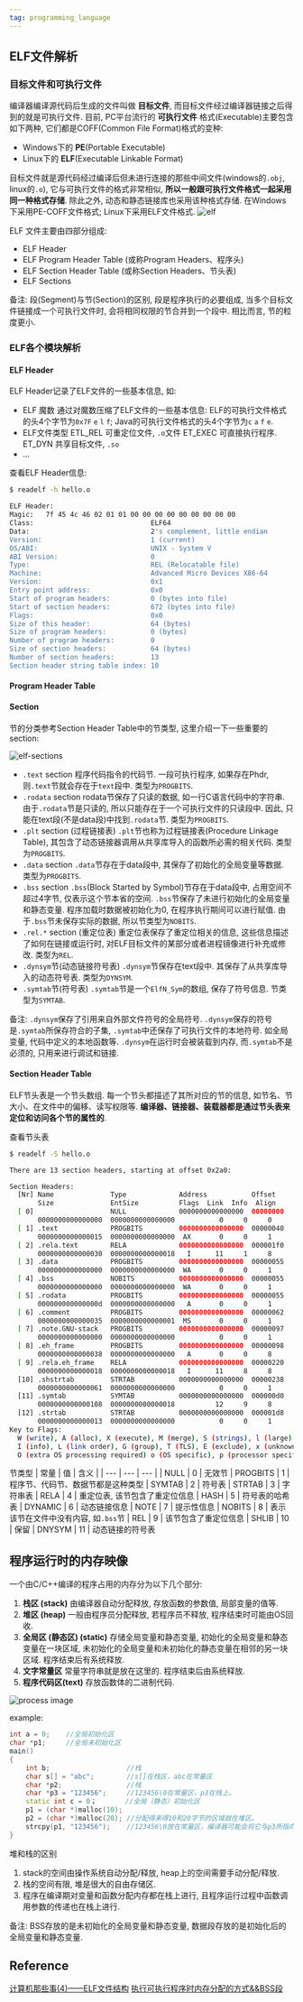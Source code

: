 ```yaml
---
tag: programming_language
---
```

## ELF文件解析
### 目标文件和可执行文件
编译器编译源代码后生成的文件叫做 __目标文件__, 而目标文件经过编译器链接之后得到的就是可执行文件.
目前, PC平台流行的 __可执行文件__ 格式(Executable)主要包含如下两种, 它们都是COFF(Common File Format)格式的变种:
* Windows下的 __PE__(Portable Executable)
* Linux下的 __ELF__(Executable Linkable Format)

目标文件就是源代码经过编译后但未进行连接的那些中间文件(windows的`.obj`, linux的`.o`), 它与可执行文件的格式非常相似, __所以一般跟可执行文件格式一起采用同一种格式存储__. 除此之外, 动态和静态链接库也采用该种格式存储. 在Windows下采用PE-COFF文件格式; Linux下采用ELF文件格式.
![elf](elf-file-format.png)

ELF 文件主要由四部分组成:
* ELF Header
* ELF Program Header Table (或称Program Headers、程序头)
* ELF Section Header Table (或称Section Headers、节头表)
* ELF Sections

备注: 段(Segment)与节(Section)的区别, 段是程序执行的必要组成, 当多个目标文件链接成一个可执行文件时, 会将相同权限的节合并到一个段中. 相比而言, 节的粒度更小.

### ELF各个模块解析
#### ELF Header
ELF Header记录了ELF文件的一些基本信息, 如:
* ELF 魔数
    通过对魔数压缩了ELF文件的一些基本信息: ELF的可执行文件格式的头4个字节为`0x7F` `e`  `l` `f`; Java的可执行文件格式的头4个字节为`c` `a` `f` `e`.
* ELF文件类型
    ETL_REL 可重定位文件, `.o`文件
    ET_EXEC 可直接执行程序.
    ET_DYN 共享目标文件, `.so`
* ...

查看ELF Header信息:
```bash
$ readelf -h hello.o

ELF Header:
Magic:   7f 45 4c 46 02 01 01 00 00 00 00 00 00 00 00 00
Class:                             ELF64
Data:                              2's complement, little endian
Version:                           1 (current)
OS/ABI:                            UNIX - System V
ABI Version:                       0
Type:                              REL (Relocatable file)
Machine:                           Advanced Micro Devices X86-64
Version:                           0x1
Entry point address:               0x0
Start of program headers:          0 (bytes into file)
Start of section headers:          672 (bytes into file)
Flags:                             0x0
Size of this header:               64 (bytes)
Size of program headers:           0 (bytes)
Number of program headers:         0
Size of section headers:           64 (bytes)
Number of section headers:         13
Section header string table index: 10
```
#### Program Header Table

#### Section
节的分类参考Section Header Table中的节类型, 这里介绍一下一些重要的section:

![elf-sections](elf-sections.png)

* `.text` section
    程序代码指令的代码节. 一段可执行程序, 如果存在Phdr, 则`.text`节就会存在于`text`段中. 类型为`PROGBITS`.
* `.rodata` section
    rodata节保存了只读的数据, 如一行C语言代码中的字符串. 由于`.rodata`节是只读的, 所以只能存在于一个可执行文件的只读段中. 因此, 只能在text段(不是data段)中找到`.rodata`节. 类型为`PROGBITS`.
* `.plt` section (过程链接表)
    `.plt`节也称为过程链接表(Procedure Linkage Table), 其包含了动态链接器调用从共享库导入的函数所必需的相关代码. 类型为`PROGBITS`.
* `.data` section
    `.data`节存在于data段中, 其保存了初始化的全局变量等数据. 类型为`PROGBITS`.
* `.bss` section
    `.bss`(Block Started by Symbol)节存在于data段中, 占用空间不超过4字节, 仅表示这个节本省的空间. `.bss`节保存了未进行初始化的全局变量和静态变量. 程序加载时数据被初始化为0, 在程序执行期间可以进行赋值. 由于`.bss`节未保存实际的数据, 所以节类型为`NOBITS`.
* `.rel.*` section (重定位表)
    重定位表保存了重定位相关的信息, 这些信息描述了如何在链接或运行时, 对ELF目标文件的某部分或者进程镜像进行补充或修改. 类型为`REL`.
* `.dynsym`节(动态链接符号表)
    `.dynsym`节保存在text段中. 其保存了从共享库导入的动态符号表. 类型为`DYNSYM`.
* `.symtab`节(符号表)
    `.symtab`节是一个`ElfN_Sym`的数组, 保存了符号信息. 节类型为`SYMTAB`.


备注: `.dynsym`保存了引用来自外部文件符号的全局符号. `.dynsym`保存的符号是`.symtab`所保存符合的子集, `.symtab`中还保存了可执行文件的本地符号. 如全局变量, 代码中定义的本地函数等. `.dynsym`在运行时会被装载到内存, 而`.symtab`不是必须的, 只用来进行调试和链接.

#### Section Header Table
ELF节头表是一个节头数组. 每一个节头都描述了其所对应的节的信息, 如节名、节大小、在文件中的偏移、读写权限等. __编译器、链接器、装载器都是通过节头表来定位和访问各个节的属性的__.

查看节头表
```bash
$ readelf -S hello.o

There are 13 section headers, starting at offset 0x2a0:

Section Headers:
  [Nr] Name              Type             Address           Offset
       Size              EntSize          Flags  Link  Info  Align
  [ 0]                   NULL             0000000000000000  00000000
       0000000000000000  0000000000000000           0     0     0
  [ 1] .text             PROGBITS         0000000000000000  00000040
       0000000000000015  0000000000000000  AX       0     0     1
  [ 2] .rela.text        RELA             0000000000000000  000001f0
       0000000000000030  0000000000000018   I      11     1     8
  [ 3] .data             PROGBITS         0000000000000000  00000055
       0000000000000000  0000000000000000  WA       0     0     1
  [ 4] .bss              NOBITS           0000000000000000  00000055
       0000000000000000  0000000000000000  WA       0     0     1
  [ 5] .rodata           PROGBITS         0000000000000000  00000055
       000000000000000d  0000000000000000   A       0     0     1
  [ 6] .comment          PROGBITS         0000000000000000  00000062
       0000000000000035  0000000000000001  MS       0     0     1
  [ 7] .note.GNU-stack   PROGBITS         0000000000000000  00000097
       0000000000000000  0000000000000000           0     0     1
  [ 8] .eh_frame         PROGBITS         0000000000000000  00000098
       0000000000000038  0000000000000000   A       0     0     8
  [ 9] .rela.eh_frame    RELA             0000000000000000  00000220
       0000000000000018  0000000000000018   I      11     8     8
  [10] .shstrtab         STRTAB           0000000000000000  00000238
       0000000000000061  0000000000000000           0     0     1
  [11] .symtab           SYMTAB           0000000000000000  000000d0
       0000000000000108  0000000000000018          12     9     8
  [12] .strtab           STRTAB           0000000000000000  000001d8
       0000000000000013  0000000000000000           0     0     1
Key to Flags:
  W (write), A (alloc), X (execute), M (merge), S (strings), l (large)
  I (info), L (link order), G (group), T (TLS), E (exclude), x (unknown)
  O (extra OS processing required) o (OS specific), p (processor specific)
```

节类型
| 常量 | 值 | 含义 |
| --- | --- | --- |
| NULL      | 0  |  无效节
| PROGBITS  | 1  |  程序节、代码节、数据节都是这种类型
| SYMTAB    | 2  |  符号表
| STRTAB    | 3  |  字符串表
| RELA      | 4  |  重定位表, 该节包含了重定位信息
| HASH      | 5  |  符号表的哈希表
| DYNAMIC   | 6  |  动态链接信息
| NOTE      | 7  |  提示性信息
| NOBITS    | 8  |  表示该节在文件中没有内容, 如`.bss`节
| REL       | 9  |  该节包含了重定位信息
| SHLIB     | 10 |  保留
| DNYSYM    | 11 |  动态链接的符号表

## 程序运行时的内存映像
一个由C/C++编译的程序占用的内存分为以下几个部分:
1. __栈区 (stack)__ 由编译器自动分配释放, 存放函数的参数值, 局部变量的值等.
2. __堆区 (heap)__ 一般由程序员分配释放, 若程序员不释放, 程序结束时可能由OS回收.
3. __全局区 (静态区) (static)__ 存储全局变量和静态变量, 初始化的全局变量和静态变量在一块区域, 未初始化的全局变量和未初始化的静态变量在相邻的另一块区域. 程序结束后有系统释放.
4. __文字常量区__ 常量字符串就是放在这里的. 程序结束后由系统释放.
5. __程序代码区(text)__ 存放函数体的二进制代码.

![process image](process_image.png)

example:
```c++
int a = 0;    //全局初始化区 
char *p1;     //全局未初始化区 
main() 
{ 
    int b;                   //栈 
    char s[] = "abc";        //s[]在栈区，abc在常量区 
    char *p2;                //栈 
    char *p3 = "123456";     //123456\0在常量区，p3在栈上。 
    static int c = 0；       //全局（静态）初始化区 
    p1 = (char *)malloc(10); 
    p2 = (char *)malloc(20); //分配得来得10和20字节的区域就在堆区。 
    strcpy(p1, "123456");    //123456\0放在常量区，编译器可能会将它与p3所指向的"123456"优化成一块。 
} 
```

堆和栈的区别
1. stack的空间由操作系统自动分配/释放, heap上的空间需要手动分配/释放.
2. 栈的空间有限, 堆是很大的自由存储区.
3. 程序在编译期对变量和函数分配内存都在栈上进行, 且程序运行过程中函数调用参数的传递也在栈上进行.

备注: BSS存放的是未初始化的全局变量和静态变量, 数据段存放的是初始化后的全局变量和静态变量.

## Reference
[计算机那些事(4)——ELF文件结构](http://www.chuquan.me/2018/05/21/elf-introduce/)
[执行可执行程序时内存分配的方式&&BSS段](https://michaelyou.github.io/2015/03/07/%E6%89%A7%E8%A1%8C%E5%8F%AF%E6%89%A7%E8%A1%8C%E7%A8%8B%E5%BA%8F%E6%97%B6%E5%86%85%E5%AD%98%E5%88%86%E9%85%8D%E7%9A%84%E6%96%B9%E5%BC%8F/)